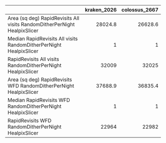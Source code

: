 |                                                                           |   kraken_2026 |   colossus_2667 |
|:--------------------------------------------------------------------------|--------------:|----------------:|
| Area (sq deg) RapidRevisits All visits RandomDitherPerNight HealpixSlicer |       28024.8 |         26628.6 |
| Median RapidRevisits All visits RandomDitherPerNight HealpixSlicer        |           1   |             1   |
| RapidRevisits All visits RandomDitherPerNight HealpixSlicer               |       32009   |         32025   |
| Area (sq deg) RapidRevisits WFD RandomDitherPerNight HealpixSlicer        |       37688.9 |         36835.4 |
| Median RapidRevisits WFD RandomDitherPerNight HealpixSlicer               |           1   |             1   |
| RapidRevisits WFD RandomDitherPerNight HealpixSlicer                      |       22964   |         22982   |
